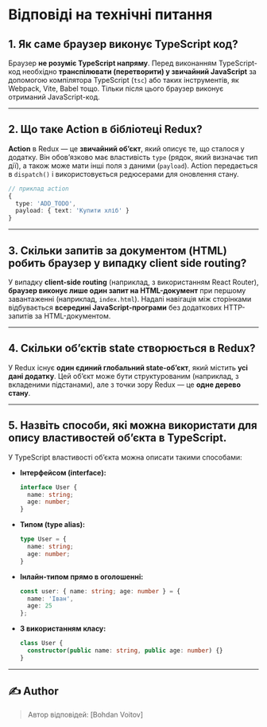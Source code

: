 # Відповіді на технічні питання

## 1. Як саме браузер виконує TypeScript код?

Браузер **не розуміє TypeScript напряму**. Перед виконанням TypeScript-код необхідно **транспілювати (перетворити) у звичайний JavaScript** за допомогою компілятора TypeScript (`tsc`) або таких інструментів, як Webpack, Vite, Babel тощо. Тільки після цього браузер виконує отриманий JavaScript-код.

---

## 2. Що таке Action в бібліотеці Redux?

**Action** в Redux — це **звичайний об’єкт**, який описує те, що сталося у додатку. Він обов’язково має властивість `type` (рядок, який визначає тип дії), а також може мати інші поля з даними (`payload`). Action передається в `dispatch()` і використовується редюсерами для оновлення стану.

```ts
// приклад action
{
  type: 'ADD_TODO',
  payload: { text: 'Купити хліб' }
}
```

---

## 3. Скільки запитів за документом (HTML) робить браузер у випадку client side routing?

У випадку **client-side routing** (наприклад, з використанням React Router), **браузер виконує лише один запит на HTML-документ** при першому завантаженні (наприклад, `index.html`). Надалі навігація між сторінками відбувається **всередині JavaScript-програми** без додаткових HTTP-запитів за HTML-документом.

---

## 4. Скільки об’єктів state створюється в Redux?

У Redux існує **один єдиний глобальний state-об’єкт**, який містить **усі дані додатку**. Цей об’єкт може бути структурованим (наприклад, з вкладеними підстанами), але з точки зору Redux — це **одне дерево стану**.

---

## 5. Назвіть способи, які можна використати для опису властивостей об’єкта в TypeScript.

У TypeScript властивості об’єкта можна описати такими способами:

- **Інтерфейсом (interface):**
  ```ts
  interface User {
    name: string;
    age: number;
  }
  ```

- **Типом (type alias):**
  ```ts
  type User = {
    name: string;
    age: number;
  }
  ```

- **Інлайн-типом прямо в оголошенні:**
  ```ts
  const user: { name: string; age: number } = {
    name: 'Іван',
    age: 25
  };
  ```

- **З використанням класу:**
  ```ts
  class User {
    constructor(public name: string, public age: number) {}
  }
  ```

---

## ✍️ Author

> Автор відповідей: [Bohdan Voitov]  
